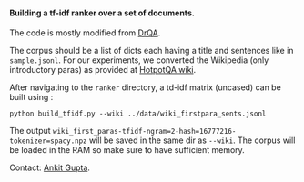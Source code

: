 #### Building a tf-idf ranker over a set of documents.

The code is mostly modified from [DrQA](https://github.com/facebookresearch/DrQA).

The corpus should be a list of dicts each having a title and sentences like in `sample.jsonl`. For our experiments, we converted the Wikipedia (only introductory paras) as provided at [HotpotQA wiki](https://hotpotqa.github.io/wiki-readme.html).

After navigating to the `ranker` directory, a td-idf matrix (uncased) can be built using :
```
python build_tfidf.py --wiki ../data/wiki_firstpara_sents.jsonl
```
The output `wiki_first_paras-tfidf-ngram=2-hash=16777216-tokenizer=spacy.npz` will be saved in the same dir as `--wiki`. The corpus will be loaded in the RAM so make sure to have sufficient memory.

Contact: [Ankit Gupta](https://github.com/ag1988).

